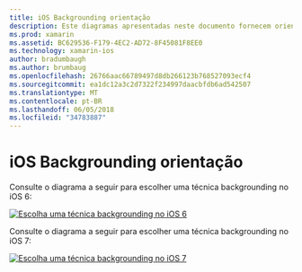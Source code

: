 ```yaml
---
title: iOS Backgrounding orientação
description: Este diagramas apresentadas neste documento fornecem orientação sobre quais das muitas opções de backgrounding do iOS deve ser escolhida para uma necessidade específica.
ms.prod: xamarin
ms.assetid: BC629536-F179-4EC2-AD72-8F45081F8EE0
ms.technology: xamarin-ios
author: bradumbaugh
ms.author: brumbaug
ms.openlocfilehash: 26766aac66789497d8db266123b768527093ecf4
ms.sourcegitcommit: ea1dc12a3c2d7322f234997daacbfdb6ad542507
ms.translationtype: MT
ms.contentlocale: pt-BR
ms.lasthandoff: 06/05/2018
ms.locfileid: "34783887"
---
```

# <a name="ios-backgrounding-guidance"></a>iOS Backgrounding orientação

Consulte o diagrama a seguir para escolher uma técnica backgrounding no iOS 6:

 [![](ios-backgrounding-guidance-images/image10.png "Escolha uma técnica backgrounding no iOS 6")](ios-backgrounding-guidance-images/image10.png#lightbox)

Consulte o diagrama a seguir para escolher uma técnica backgrounding no iOS 7:

 [![](ios-backgrounding-guidance-images/image10b.png "Escolha uma técnica backgrounding no iOS 7")](ios-backgrounding-guidance-images/image10b.png#lightbox)

